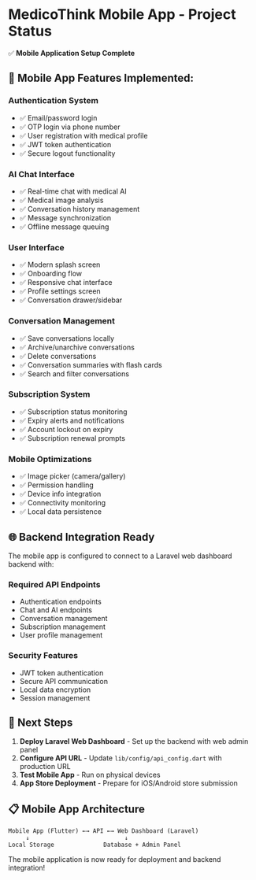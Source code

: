 # MedicoThink Mobile App - Project Status

✅ **Mobile Application Setup Complete**

## 📱 Mobile App Features Implemented:

### Authentication System
- ✅ Email/password login
- ✅ OTP login via phone number  
- ✅ User registration with medical profile
- ✅ JWT token authentication
- ✅ Secure logout functionality

### AI Chat Interface
- ✅ Real-time chat with medical AI
- ✅ Medical image analysis
- ✅ Conversation history management
- ✅ Message synchronization
- ✅ Offline message queuing

### User Interface
- ✅ Modern splash screen
- ✅ Onboarding flow
- ✅ Responsive chat interface
- ✅ Profile settings screen
- ✅ Conversation drawer/sidebar

### Conversation Management
- ✅ Save conversations locally
- ✅ Archive/unarchive conversations
- ✅ Delete conversations
- ✅ Conversation summaries with flash cards
- ✅ Search and filter conversations

### Subscription System
- ✅ Subscription status monitoring
- ✅ Expiry alerts and notifications
- ✅ Account lockout on expiry
- ✅ Subscription renewal prompts

### Mobile Optimizations
- ✅ Image picker (camera/gallery)
- ✅ Permission handling
- ✅ Device info integration
- ✅ Connectivity monitoring
- ✅ Local data persistence

## 🌐 Backend Integration Ready

The mobile app is configured to connect to a Laravel web dashboard backend with:

### Required API Endpoints
- Authentication endpoints
- Chat and AI endpoints  
- Conversation management
- Subscription management
- User profile management

### Security Features
- JWT token authentication
- Secure API communication
- Local data encryption
- Session management

## 🚀 Next Steps

1. **Deploy Laravel Web Dashboard** - Set up the backend with web admin panel
2. **Configure API URL** - Update `lib/config/api_config.dart` with production URL
3. **Test Mobile App** - Run on physical devices
4. **App Store Deployment** - Prepare for iOS/Android store submission

## 📋 Mobile App Architecture

```
Mobile App (Flutter) ←→ API ←→ Web Dashboard (Laravel)
     ↓                           ↓
Local Storage              Database + Admin Panel
```

The mobile application is now ready for deployment and backend integration!